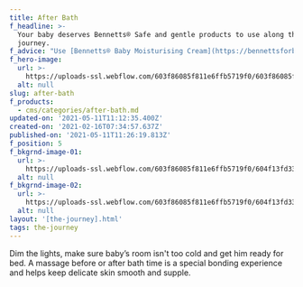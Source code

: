 ```yaml
---
title: After Bath
f_headline: >-
  Your baby deserves Bennetts® Safe and gentle products to use along the
  journey.
f_advice: "Use [Bennetts® Baby Moisturising Cream](https://bennettsforbabies-e4faf7ebae6500404455c.webflow.io/products/bennetts-baby-moisturising-cream), \_fragranced or fragrance free [Bennetts® Baby Aqueous Cream](https://bennettsforbabies-e4faf7ebae6500404455c.webflow.io/products/bennetts-aqueous-cream-fragrance-free) or [Bennetts® Bath Drops](https://bennettsforbabies-e4faf7ebae6500404455c.webflow.io/products/bennetts-bath-drops) and breathe in that heavenly baby smell. Bennetts® Baby Moisturising Cream is also the perfect base to mix with any prescribed creams, is recommended for eczema and endorsed by the Allergy Foundation of South Africa. Bennetts® Baby Moisturising Ointment can be used from birth and will protect baby’s skin from drying out."
f_hero-image:
  url: >-
    https://uploads-ssl.webflow.com/603f86085f811e6ffb5719f0/603f86085f811e7337571b3f_bennetts-after-bath%202.jpg
  alt: null
slug: after-bath
f_products:
  - cms/categories/after-bath.md
updated-on: '2021-05-11T11:12:35.400Z'
created-on: '2021-02-16T07:34:57.637Z'
published-on: '2021-05-11T11:26:19.813Z'
f_position: 5
f_bkgrnd-image-01:
  url: >-
    https://uploads-ssl.webflow.com/603f86085f811e6ffb5719f0/604f13fd33a9124cef6a2577_Asset%202.svg
  alt: null
f_bkgrnd-image-02:
  url: >-
    https://uploads-ssl.webflow.com/603f86085f811e6ffb5719f0/604f13fd33a9124cef6a2577_Asset%202.svg
  alt: null
layout: '[the-journey].html'
tags: the-journey
---
```


Dim the lights, make sure baby’s room isn't too cold and get him ready for bed. A massage before or after bath time is a special bonding experience and helps keep delicate skin smooth and supple.
